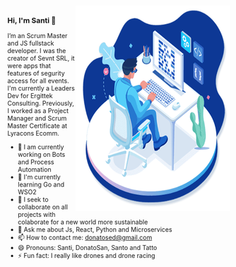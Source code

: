 <img align="right" src="https://github.com/SantoDon/SantoDon/blob/main/SDImage.png" alt="Illustration SD" width=350px height=465px//>

### Hi, I'm Santi 👋

I’m an Scrum Master and JS fullstack developer. I was the creator of Sevnt SRL, it were apps that features of segurity access for all events.
I'm currently a Leaders Dev for Ergittek Consulting. Previously, I worked as a Project Manager and Scrum Master Certificate at Lyracons Ecomm.

- 🔭 I am currently working on Bots and Process Automation
- 🌱 I'm currently learning Go and WSO2
- 👯 I seek to collaborate on all projects with colaborate for a new world more sustainable
- 💬 Ask me about Js, React, Python and Microservices
- 📫 How to contact me: donatosed@gmail.com
- 😄 Pronouns: Santi, DonatoSan, Santo and Tatto
- ⚡ Fun fact: I really like drones and drone racing

<!--
**SantoDon/SantoDon** is a ✨ _special_ ✨ repository because its `README.md` (this file) appears on your GitHub profile.

Here are some ideas to get you started:

- 🔭 I’m currently working on ...
- 🌱 I’m currently learning ...
- 👯 I’m looking to collaborate on ...
- 🤔 I’m looking for help with ...
- 💬 Ask me about ...
- 📫 How to reach me: ...
- 😄 Pronouns: ...
- ⚡ Fun fact: ...
-->
